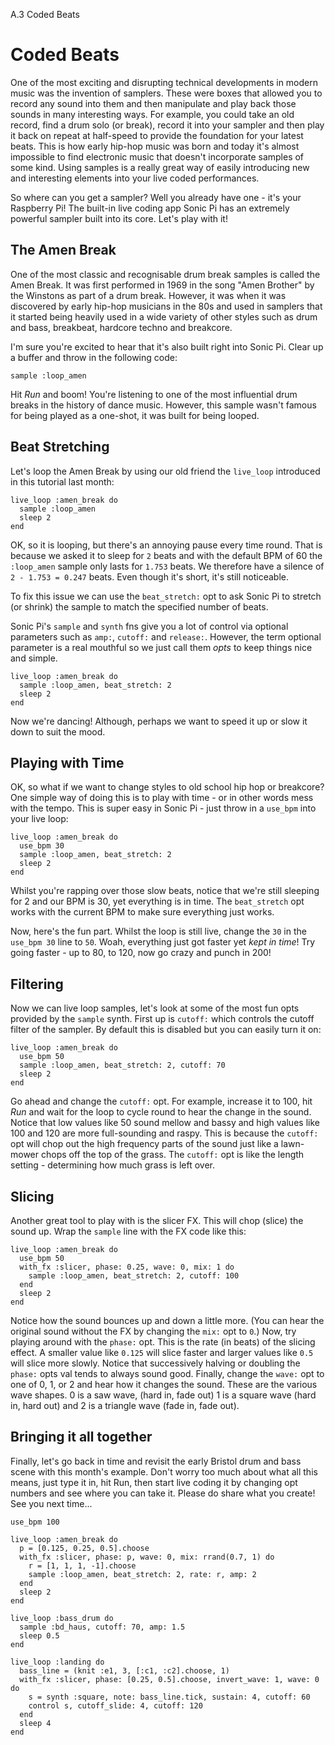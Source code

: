 A.3 Coded Beats

# Coded Beats

One of the most exciting and disrupting technical developments in modern
music was the invention of samplers. These were boxes that allowed you
to record any sound into them and then manipulate and play back those
sounds in many interesting ways. For example, you could take an old
record, find a drum solo (or break), record it into your sampler and
then play it back on repeat at half-speed to provide the foundation for
your latest beats. This is how early hip-hop music was born and today
it's almost impossible to find electronic music that doesn't incorporate
samples of some kind. Using samples is a really great way of easily
introducing new and interesting elements into your live coded
performances.

So where can you get a sampler? Well you already have one - it's your
Raspberry Pi! The built-in live coding app Sonic Pi has an extremely
powerful sampler built into its core. Let's play with it!

## The Amen Break

One of the most classic and recognisable drum break samples is called
the Amen Break. It was first performed in 1969 in the song "Amen
Brother" by the Winstons as part of a drum break. However, it was when
it was discovered by early hip-hop musicians in the 80s and used in
samplers that it started being heavily used in a wide variety of other
styles such as drum and bass, breakbeat, hardcore techno and breakcore.

I'm sure you're excited to hear that it's also built right into Sonic
Pi. Clear up a buffer and throw in the following code:

```
sample :loop_amen
```

Hit *Run* and boom! You're listening to one of the most influential
drum breaks in the history of dance music. However, this sample wasn't famous
for being played as a one-shot, it was built for being looped. 


## Beat Stretching 

Let's loop the Amen Break by using our old friend the `live_loop`
introduced in this tutorial last month:

```
live_loop :amen_break do
  sample :loop_amen
  sleep 2
end
```

OK, so it is looping, but there's an annoying pause every time
round. That is because we asked it to sleep for `2` beats and with
the default BPM of 60 the `:loop_amen` sample only lasts for `1.753`
beats. We therefore have a silence of `2 - 1.753 = 0.247` beats. Even
though it's short, it's still noticeable.

To fix this issue we can use the `beat_stretch:` opt to ask Sonic Pi to
stretch (or shrink) the sample to match the specified number of beats.

Sonic Pi's `sample` and `synth` fns give you a lot
of control via optional parameters such as `amp:`, `cutoff:` and
`release:`. However, the term optional parameter is a real mouthful so
we just call them *opts* to keep things nice and simple. 

```
live_loop :amen_break do
  sample :loop_amen, beat_stretch: 2
  sleep 2
end  
```

Now we're dancing! Although, perhaps we want to speed it up or slow it down
to suit the mood.

## Playing with Time

OK, so what if we want to change styles to old school hip hop or
breakcore? One simple way of doing this is to play with time - or in
other words mess with the tempo. This is super easy in Sonic Pi - just
throw in a `use_bpm` into your live loop:

```
live_loop :amen_break do
  use_bpm 30
  sample :loop_amen, beat_stretch: 2
  sleep 2
end 
```

Whilst you're rapping over those slow beats, notice that we're still
sleeping for 2 and our BPM is 30, yet everything is in time. The
`beat_stretch` opt works with the current BPM to make sure everything just works. 

Now, here's the fun part. Whilst the loop is still live, change the `30`
in the `use_bpm 30` line to `50`. Woah, everything just got faster yet *kept
in time*! Try going faster - up to 80, to 120, now go crazy and punch in
200!


## Filtering

Now we can live loop samples, let's look at some of the most fun opts
provided by the `sample` synth. First up is `cutoff:` which controls the
cutoff filter of the sampler. By default this is disabled but you can
easily turn it on:

```
live_loop :amen_break do
  use_bpm 50
  sample :loop_amen, beat_stretch: 2, cutoff: 70
  sleep 2
end  
```

Go ahead and change the `cutoff:` opt. For example, increase it to 100,
hit *Run* and wait for the loop to cycle round to hear the change in the
sound. Notice that low values like 50 sound mellow and bassy and high
values like 100 and 120 are more full-sounding and raspy. This is
because the `cutoff:` opt will chop out the high frequency parts of the
sound just like a lawn-mower chops off the top of the grass. The
`cutoff:` opt is like the length setting - determining how much grass is
left over.


## Slicing    

Another great tool to play with is the slicer FX. This will chop (slice)
the sound up. Wrap the `sample` line with the FX code like this:

```
live_loop :amen_break do
  use_bpm 50
  with_fx :slicer, phase: 0.25, wave: 0, mix: 1 do
    sample :loop_amen, beat_stretch: 2, cutoff: 100
  end
  sleep 2
end
```

Notice how the sound bounces up and down a little more. (You can hear
the original sound without the FX by changing the `mix:` opt to `0`.)
Now, try playing around with the `phase:` opt. This is the rate (in
beats) of the slicing effect. A smaller value like `0.125` will slice
faster and larger values like `0.5` will slice more slowly. Notice that
successively halving or doubling the `phase:` opts val tends to always
sound good. Finally, change the `wave:` opt to one of 0, 1, or 2 and
hear how it changes the sound. These are the various wave shapes. 0 is a
saw wave, (hard in, fade out) 1 is a square wave (hard in, hard out) and
2 is a triangle wave (fade in, fade out).


## Bringing it all together

Finally, let's go back in time and revisit the early Bristol drum and
bass scene with this month's example. Don't worry too much about what
all this means, just type it in, hit Run, then start live coding it by
changing opt numbers and see where you can take it. Please do share what
you create! See you next time...

```
use_bpm 100

live_loop :amen_break do
  p = [0.125, 0.25, 0.5].choose
  with_fx :slicer, phase: p, wave: 0, mix: rrand(0.7, 1) do
    r = [1, 1, 1, -1].choose
    sample :loop_amen, beat_stretch: 2, rate: r, amp: 2
  end
  sleep 2
end

live_loop :bass_drum do
  sample :bd_haus, cutoff: 70, amp: 1.5
  sleep 0.5
end

live_loop :landing do
  bass_line = (knit :e1, 3, [:c1, :c2].choose, 1)
  with_fx :slicer, phase: [0.25, 0.5].choose, invert_wave: 1, wave: 0 do
    s = synth :square, note: bass_line.tick, sustain: 4, cutoff: 60
    control s, cutoff_slide: 4, cutoff: 120
  end
  sleep 4
end
```
